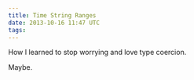 ```yaml
---
title: Time String Ranges
date: 2013-10-16 11:47 UTC
tags:
---
```


How I learned to stop worrying and love type coercion.

Maybe.

<script src="https://gist.github.com/ags/7002743.js"></script>
